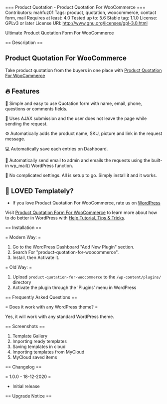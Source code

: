 === Product Quotation - Product Quotation For WooCommerce ===
Contributors: mahfuz01
Tags: product, quotation, woocommerce, contact form, mail
Requires at least: 4.0
Tested up to: 5.6
Stable tag: 1.1.0
License: GPLv3 or later
License URI: http://www.gnu.org/licenses/gpl-3.0.html

Ultimate Product Quotation Form For WooCommerce

== Description ==

## Product Quotation For WooCommerce ##

Take product quotation from the buyers in one place with [Product Quotation For WooCommerce](https://github.com/mahafuz/product-quotation-for-woocommerce)


## 🔥 Features  ##

🌟 Simple and easy to use Quotation form with name, email, phone, questions or comments fields.

🚀 Uses AJAX submission and the user does not leave the page while sending the request.

⚙️ Automatically adds the product name, SKU, picture and link in the request message.

💻 Automatically save each entries on Dashboard.

🔔 Automatically send email to admin and emails the requests using the built-in wp_mail() WordPress function.

🙌 No complicated settings. All is setup to go. Simply install it and it works.


## 💙 LOVED Templately? ##
- If you love Product Quotation For WooCommerce, rate us on [WordPress](https://wordpress.org/support/plugin/)


Visit [Product Quotation Form For WooCommerce](https://github.com/mahafuz/product-quotation-for-woocommerce) to learn more about how to do better in WordPress with [Help Tutorial, Tips & Tricks](https://wpdeveloper.net/blog).

== Installation ==

= Modern Way: =
1. Go to the WordPress Dashboard "Add New Plugin" section.
2. Search For "product-quotation-for-woocommerce".
3. Install, then Activate it.

= Old Way: =
1. Upload `product-quotation-for-woocommerce` to the `/wp-content/plugins/` directory
2. Activate the plugin through the 'Plugins' menu in WordPress


== Frequently Asked Questions ==

= Does it work with any WordPress theme? =

Yes, it will work with any standard WordPress theme.


== Screenshots ==

1. Template Gallery
2. Importing ready templates
3. Saving templates in cloud
4. Importing templates from MyCloud
5. MyCloud saved items

== Changelog ==

= 1.0.0 - 18-12-2020 =

* Initial release


== Upgrade Notice ==

